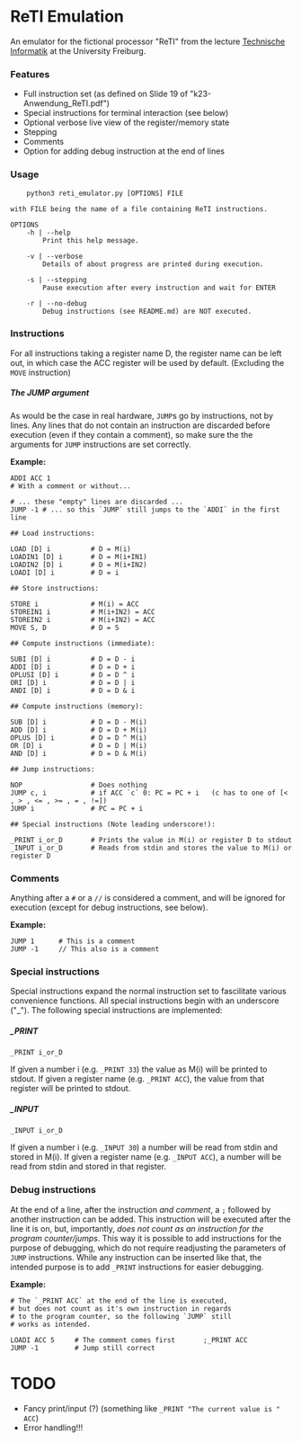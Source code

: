 # ReTI Emulation

An emulator for the fictional processor "ReTI" from the lecture [Technische Informatik](https://abs.informatik.uni-freiburg.de/src/teach_main.php?id=158) at the University Freiburg.

### Features

* Full instruction set (as defined on Slide 19 of "k23-Anwendung_ReTI.pdf")
* Special instructions for terminal interaction (see below)
* Optional verbose live view of the register/memory state
* Stepping
* Comments
* Option for adding debug instruction at the end of lines


### Usage

```
    python3 reti_emulator.py [OPTIONS] FILE

with FILE being the name of a file containing ReTI instructions.

OPTIONS
    -h | --help
        Print this help message.
    
    -v | --verbose
        Details of about progress are printed during execution.

    -s | --stepping
        Pause execution after every instruction and wait for ENTER

    -r | --no-debug
        Debug instructions (see README.md) are NOT executed.
```

### Instructions

For all instructions taking a register name D, the register name
can be left out, in which case the ACC register will be used by default.
(Excluding the `MOVE` instruction)

##### The JUMP argument

As would be the case in real hardware, `JUMP`s go by instructions, not by lines. Any lines that do not contain an instruction are discarded before execution (even if they contain a comment), so make sure the the arguments for `JUMP` instructions are set correctly.

**Example:**
```
ADDI ACC 1
# With a comment or without...

# ... these "empty" lines are discarded ...
JUMP -1 # ... so this `JUMP` still jumps to the `ADDI` in the first line
```

```
## Load instructions:

LOAD [D] i          # D = M(i)
LOADIN1 [D] i       # D = M(i+IN1)
LOADIN2 [D] i       # D = M(i+IN2)
LOADI [D] i         # D = i

## Store instructions:

STORE i             # M(i) = ACC
STOREIN1 i          # M(i+IN2) = ACC
STOREIN2 i          # M(i+IN2) = ACC
MOVE S, D           # D = S

## Compute instructions (immediate):

SUBI [D] i          # D = D - i
ADDI [D] i          # D = D + i
OPLUSI [D] i        # D = D ^ i
ORI [D] i           # D = D | i
ANDI [D] i          # D = D & i

## Compute instructions (memory):

SUB [D] i           # D = D - M(i)
ADD [D] i           # D = D + M(i)
OPLUS [D] i         # D = D ^ M(i)
OR [D] i            # D = D | M(i)
AND [D] i           # D = D & M(i)

## Jump instructions:

NOP                 # Does nothing
JUMP c, i           # if ACC `c` 0: PC = PC + i   (c has to one of [< , > , <= , >= , = , !=])
JUMP i              # PC = PC + i

## Special instructions (Note leading underscore!):

_PRINT i_or_D       # Prints the value in M(i) or register D to stdout
_INPUT i_or_D       # Reads from stdin and stores the value to M(i) or register D
```

### Comments

Anything after a `#` or a `//` is considered a comment, and will be ignored for execution (except for debug instructions, see below).

**Example:**
```
JUMP 1      # This is a comment
JUMP -1     // This also is a comment
```


### Special instructions

Special instructions expand the normal instruction set to fascilitate various convenience functions. All special instructions begin with an underscore ("_").
The following special instructions are implemented:

##### _PRINT
```
_PRINT i_or_D
```

If given a number i (e.g. `_PRINT 33`) the value as M(i) will be printed to stdout. If given a register name (e.g. `_PRINT ACC`), the value from that register will be printed to stdout.

##### _INPUT
```
_INPUT i_or_D
```

If given a number i (e.g. `_INPUT 30`) a number will be read from stdin and stored in M(i). If given a register name (e.g. `_INPUT ACC`), a number will be read from stdin and stored in that register.


### Debug instructions

At the end of a line, after the instruction *and comment*, a `;` followed by another instruction can be added.
This instruction will be executed after the line it is on, but, importantly, *does not count as an instruction for the program counter/jumps*.
This way it is possible to add instructions for the purpose of debugging, which do not require readjusting the parameters of `JUMP` instructions.
While any instruction can be inserted like that, the intended purpose is to add `_PRINT` instructions for easier debugging.

**Example:**
```
# The `_PRINT ACC` at the end of the line is executed,
# but does not count as it's own instruction in regards
# to the program counter, so the following `JUMP` still
# works as intended.

LOADI ACC 5     # The comment comes first       ;_PRINT ACC
JUMP -1         # Jump still correct

```


# TODO

* Fancy print/input (?) (something like `_PRINT "The current value is " ACC`)
* Error handling!!!